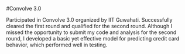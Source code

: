 #Convolve 3.0

Participated in Convolve 3.0 organized by IIT Guwahati. Successfully cleared the first round and qualified for the second round. Although I missed the opportunity to submit my code and analysis for the second round, I developed a basic yet effective model for predicting credit card behavior, which performed well in testing.
